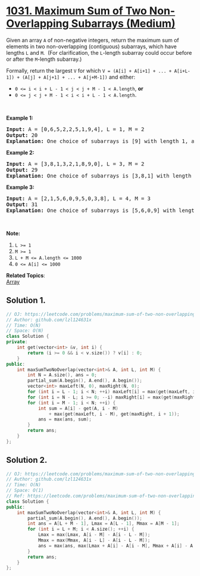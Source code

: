 # [1031. Maximum Sum of Two Non-Overlapping Subarrays (Medium)](https://leetcode.com/problems/maximum-sum-of-two-non-overlapping-subarrays/)

<p>Given an array <code>A</code> of non-negative integers, return the maximum sum of elements in two non-overlapping (contiguous) subarrays, which have lengths&nbsp;<code>L</code> and <code>M</code>.&nbsp; (For clarification, the <code>L</code>-length subarray could occur before or after the <code>M</code>-length subarray.)</p>

<p>Formally,&nbsp;return the largest <code>V</code> for which&nbsp;<code>V = (A[i] + A[i+1] + ... + A[i+L-1]) + (A[j] + A[j+1] + ... + A[j+M-1])</code> and either:</p>

<ul>
	<li><code>0 &lt;= i &lt; i + L - 1 &lt; j &lt; j + M - 1 &lt; A.length</code>, <strong>or</strong></li>
	<li><code>0 &lt;= j &lt; j + M - 1 &lt; i &lt; i + L - 1 &lt; A.length</code>.</li>
</ul>

<p>&nbsp;</p>

<ol>
</ol>

<div>
<p><strong>Example 1:</strong></p>

<pre><strong>Input: </strong>A = <span id="example-input-1-1">[0,6,5,2,2,5,1,9,4]</span>, L = <span id="example-input-1-2">1</span>, M = <span id="example-input-1-3">2</span>
<strong>Output: </strong><span id="example-output-1">20
<strong>Explanation:</strong> One choice of subarrays is [9] with length 1, and [6,5] with length 2.</span>
</pre>

<div>
<p><strong>Example 2:</strong></p>

<pre><strong>Input: </strong>A = <span id="example-input-2-1">[3,8,1,3,2,1,8,9,0]</span>, L = <span id="example-input-2-2">3</span>, M = <span id="example-input-2-3">2</span>
<strong>Output: </strong><span id="example-output-2">29
</span><span id="example-output-1"><strong>Explanation:</strong> One choice of subarrays is</span><span> [3,8,1] with length 3, and [8,9] with length 2.</span>
</pre>

<div>
<p><strong>Example 3:</strong></p>

<pre><strong>Input: </strong>A = <span id="example-input-3-1">[2,1,5,6,0,9,5,0,3,8]</span>, L = <span id="example-input-3-2">4</span>, M = <span id="example-input-3-3">3</span>
<strong>Output: </strong><span id="example-output-3">31
</span><span id="example-output-1"><strong>Explanation:</strong> One choice of subarrays is</span><span> [5,6,0,9] with length 4, and [3,8] with length 3.</span>
</pre>

<p>&nbsp;</p>

<p><strong>Note:</strong></p>

<ol>
	<li><code>L &gt;= 1</code></li>
	<li><code>M &gt;= 1</code></li>
	<li><code>L + M &lt;= A.length &lt;= 1000</code></li>
	<li><code>0 &lt;= A[i] &lt;= 1000</code></li>
</ol>
</div>
</div>
</div>


**Related Topics**:  
[Array](https://leetcode.com/tag/array/)

## Solution 1.

```cpp
// OJ: https://leetcode.com/problems/maximum-sum-of-two-non-overlapping-subarrays/
// Author: github.com/lzl124631x
// Time: O(N)
// Space: O(N)
class Solution {
private:
    int get(vector<int> &v, int i) {
        return (i >= 0 && i < v.size()) ? v[i] : 0;
    }
public:
    int maxSumTwoNoOverlap(vector<int>& A, int L, int M) {
        int N = A.size(), ans = 0;
        partial_sum(A.begin(), A.end(), A.begin());
        vector<int> maxLeft(N, 0), maxRight(N, 0);
        for (int i = L - 1; i < N; ++i) maxLeft[i] = max(get(maxLeft, i - 1), A[i] - get(A, i - L));
        for (int i = N - L; i >= 0; --i) maxRight[i] = max(get(maxRight, i + 1), A[i + L - 1] - get(A, i - 1));
        for (int i = M - 1; i < N; ++i) {
            int sum = A[i] - get(A, i - M)
                + max(get(maxLeft, i - M), get(maxRight, i + 1));
            ans = max(ans, sum);
        }
        return ans;
    }
};
```

## Solution 2.

```cpp
// OJ: https://leetcode.com/problems/maximum-sum-of-two-non-overlapping-subarrays/
// Author: github.com/lzl124631x
// Time: O(N)
// Space: O(1)
// Ref: https://leetcode.com/problems/maximum-sum-of-two-non-overlapping-subarrays/discuss/278251/JavaC%2B%2BPython-O(N)Time-O(1)-Space
class Solution {
public:
    int maxSumTwoNoOverlap(vector<int>& A, int L, int M) {
        partial_sum(A.begin(), A.end(), A.begin());
        int ans = A[L + M - 1], Lmax = A[L - 1], Mmax = A[M - 1];
        for (int i = L + M; i < A.size(); ++i) {
            Lmax = max(Lmax, A[i - M] - A[i - L - M]);
            Mmax = max(Mmax, A[i - L] - A[i - L - M]);
            ans = max(ans, max(Lmax + A[i] - A[i - M], Mmax + A[i] - A[i - L]));
        }
        return ans;
    }
};
```